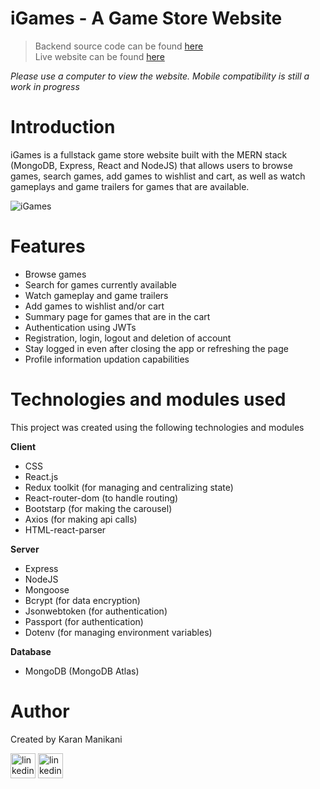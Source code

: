# iGames - A Game Store Website

> Backend source code can be found [here](https://github.com/Karan-Manikani/iGames-backend/) <br>
> Live website can be found [here](https://i-games-frontend.vercel.app/)

_Please use a computer to view the website. Mobile compatibility is still a work in progress_

# Introduction

iGames is a fullstack game store website built with the MERN stack (MongoDB, Express, React and NodeJS) that allows users to browse games, search games, add games to wishlist and cart, as well as watch gameplays and game trailers for games that are available.

![iGames](https://www.linkpicture.com/q/Screenshot-2022-12-07-204145.png)

# Features

-   Browse games
-   Search for games currently available
-   Watch gameplay and game trailers
-   Add games to wishlist and/or cart
-   Summary page for games that are in the cart
-   Authentication using JWTs
-   Registration, login, logout and deletion of account
-   Stay logged in even after closing the app or refreshing the page
-   Profile information updation capabilities

# Technologies and modules used

This project was created using the following technologies and modules

**Client**

-   CSS
-   React.js
-   Redux toolkit (for managing and centralizing state)
-   React-router-dom (to handle routing)
-   Bootstarp (for making the carousel)
-   Axios (for making api calls)
-   HTML-react-parser

**Server**

-   Express
-   NodeJS
-   Mongoose
-   Bcrypt (for data encryption)
-   Jsonwebtoken (for authentication)
-   Passport (for authentication)
-   Dotenv (for managing environment variables)

**Database**

-   MongoDB (MongoDB Atlas)

# Author

Created by Karan Manikani

[<img src='https://camo.githubusercontent.com/c8a9c5b414cd812ad6a97a46c29af67239ddaeae08c41724ff7d945fb4c047e5/68747470733a2f2f6564656e742e6769746875622e696f2f537570657254696e7949636f6e732f696d616765732f7376672f6c696e6b6564696e2e737667' alt='linkedin' height='40'>](https://www.linkedin.com/in/karan-manikani/)
[<img src='https://camo.githubusercontent.com/b079fe922f00c4b86f1b724fbc2e8141c468794ce8adbc9b7456e5e1ad09c622/68747470733a2f2f6564656e742e6769746875622e696f2f537570657254696e7949636f6e732f696d616765732f7376672f6769746875622e737667' alt='linkedin' height='40'>](https://github.com/Karan-Manikani/)
